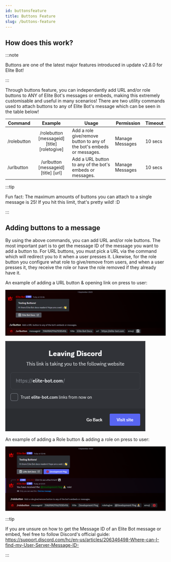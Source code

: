 ```yaml
---
id: buttonsfeature
title: Buttons Feature
slug: /buttons-feature
---
```


## How does this work?

:::note

Buttons are one of the latest major features introduced in update v2.8.0 for Elite Bot!

:::

Through buttons feature, you can independantly add URL and/or role buttons to ANY of Elite Bot's messages or embeds, making this extremely customisable and useful in many scenarios! There are two utility commands used to attach buttons to any of Elite Bot's message which can be seen in the table below!

| Command        |    Example    |  Usage  |  Permission  |  Timeout  |
| -------------  | :-----------: | -----  |  ----------  |  -------  |
| /rolebutton        | /rolebutton [messageid] [title] [roletogive] | Add a role give/remove button to any of the bot's embeds or messages. | Manage Messages | 10 secs |
| /urlbutton        | /urlbutton [messageid] [title] [url] | Add a URL button to any of the bot's embeds or messages. | Manage Messages | 10 secs |

:::tip

Fun fact: The maximum amounts of buttons you can attach to a single message is 25! If you hit this limit, that's pretty wild! :D

:::

## Adding buttons to a message

By using the above commands, you can add URL and/or role buttons. The most important part is to get the message ID of the message you want to add a button to. For URL buttons, you must pick a URL via the command which will redirect you to it when a user presses it. Likewise, for the role button you configure what role to give/remove from users, and when a user presses it, they receive the role or have the role removed if they already have it.

An example of adding a URL button & opening link on press to user:

![img](../static/img/button-url-example.png)

![img](../static/img/button-url-example-usage.png)

An example of adding a Role button & adding a role on press to user:

![img](../static/img/button-role-example.png)

:::tip

If you are unsure on how to get the Message ID of an Elite Bot message or embed, feel free to follow Discord's official guide: https://support.discord.com/hc/en-us/articles/206346498-Where-can-I-find-my-User-Server-Message-ID-

:::